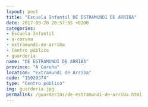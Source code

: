 ```yaml
---
layout: post
title: "Escuela Infantil DE ESTRAMUNDI DE ARRIBA"
date: 2017-09-20 20:57:05 +0200
categories:
- Escuela Infantil
- a-coruna
- extramundi-de-arriba
- Centro público
- guarderia
name: "DE ESTRAMUNDI DE ARRIBA"
province: "A Coruña"
location: "Extramundi de Arriba"
code: "15020374"
type: "Centro público"
img: guarderia.jpg
permalink: /guarderias/de-estramundi-de-arriba.html
---
```

